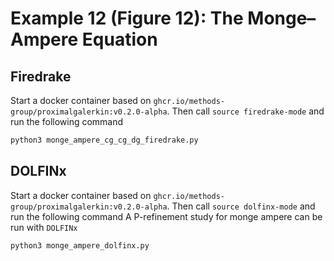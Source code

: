 # Example 12 (Figure 12): The Monge–Ampere Equation

## Firedrake

Start a docker container based on `ghcr.io/methods-group/proximalgalerkin:v0.2.0-alpha`.
Then call `source firedrake-mode` and run the following command

```bash
python3 monge_ampere_cg_cg_dg_firedrake.py
```

## DOLFINx

Start a docker container based on `ghcr.io/methods-group/proximalgalerkin:v0.2.0-alpha`.
Then call `source dolfinx-mode` and run the following command
A P-refinement study for monge ampere can be run with `DOLFINx`

```bash
python3 monge_ampere_dolfinx.py
```
